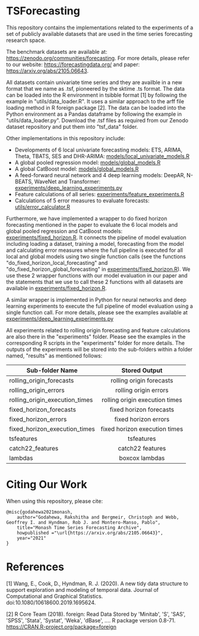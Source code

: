 # TSForecasting
This repository contains the implementations related to the experiments of a set of publicly available datasets that are used in the time series forecasting research space.

The benchmark datasets are available at: https://zenodo.org/communities/forecasting. For more details, please refer to our website: https://forecastingdata.org/ and paper: https://arxiv.org/abs/2105.06643.

All datasets contain univariate time series and they are availble in a new format that we name as .tsf, pioneered by the sktime .ts format. The data can be loaded into the R environment in tsibble format [1] by following the example in "utils/data_loader.R". It uses a similar approach to the arff file loading method in R foreign package [2]. The data can be loaded into the Python environment as a Pandas dataframe by following the example in "utils/data_loader.py". Download the .tsf files as required from our Zenodo dataset repository and put them into "tsf_data" folder.

Other implementations in this repository include: 
 - Developments of 6 local univariate forecasting models: ETS, ARIMA, Theta, TBATS, SES and DHR-ARIMA: [models/local_univariate_models.R](https://github.com/rakshitha123/TSForecasting/blob/master/models/local_univariate_models.R)
 - A global pooled regression model: [models/global_models.R](https://github.com/rakshitha123/TSForecasting/blob/master/models/global_models.R)
 - A global CatBoost model: [models/global_models.R](https://github.com/rakshitha123/TSForecasting/blob/master/models/global_models.R)
 - A feed-forward neural network and 4 deep learning models: DeepAR, N-BEATS, WaveNet and Transformer: [experiments/deep_learning_experiments.py](https://github.com/rakshitha123/TSForecasting/blob/master/experiments/deep_learning_experiments.py)
 - Feature calculations of all series: [experiments/feature_experiments.R](https://github.com/rakshitha123/TSForecasting/blob/master/experiments/feature_experiments.R)
 - Calculations of 5 error measures to evaluate forecasts: [utils/error_calculator.R](https://github.com/rakshitha123/TSForecasting/blob/master/utils/error_calculator.R) 

Furthermore, we have implemented a wrapper to do fixed horizon forecasting mentioned in the paper to evaluate the 6 local models and global pooled regression and CatBoost models: [experiments/fixed_horizon.R](https://github.com/rakshitha123/TSForecasting/blob/master/experiments/fixed_horizon.R). It connects the pipeline of model evaluation including loading a dataset, training a model, forecasting from the model and calculating error measures where the full pipeline is executed for all local and global models using two single function calls (see the functions "do_fixed_horizon_local_forecasting" and "do_fixed_horizon_global_forecasting" in [experiments/fixed_horizon.R](https://github.com/rakshitha123/TSForecasting/blob/master/experiments/fixed_horizon.R)). We use these 2 wrapper functions with our model evaluation in our paper and the statements that we use to call these 2 functions with all datasets are available in [experiments/fixed_horizon.R](https://github.com/rakshitha123/TSForecasting/blob/master/experiments/fixed_horizon.R). 

A similar wrapper is implemented in Python for neural networks and deep learning experiments to execute the full pipeline of model evaluation using a single function call. For more details, please see the examples available at [experiments/deep_learning_experiments.py](https://github.com/rakshitha123/TSForecasting/blob/master/experiments/deep_learning_experiments.py)

All experiments related to rolling origin forecasting and feature calculations are also there in the "experiments" folder. Please see the examples in the corresponding R scripts in the "experiments" folder for more details. The outputs of the experiments will be stored into the sub-folders within a folder named, "results" as mentioned follows:

| Sub-folder Name               | Stored Output                  | 
|-------------------------------|:------------------------------:|
| rolling_origin_forecasts      | rolling origin forecasts       |
| rolling_origin_errors         | rolling origin errors          |
| rolling_origin_execution_times| rolling origin execution times |
| fixed_horizon_forecasts       | fixed horizon forecasts        |
| fixed_horizon_errors          | fixed horizon errors           |
| fixed_horizon_execution_times | fixed horizon execution times  |
| tsfeatures                    | tsfeatures                     |
| catch22_features              | catch22 features               |
| lambdas                       | boxcox lambdas                 |


# Citing Our Work
When using this repository, please cite:

```{r} 
@misc{godahewa2021monash,
    author="Godahewa, Rakshitha and Bergmeir, Christoph and Webb, Geoffrey I. and Hyndman, Rob J. and Montero-Manso, Pablo",
    title="Monash Time Series Forecasting Archive",
    howpublished ="\url{https://arxiv.org/abs/2105.06643}",
    year="2021"
}
```

# References
[1] Wang, E., Cook, D., Hyndman, R. J. (2020). A new tidy data structure to support exploration and modeling of temporal data. Journal of Computational and Graphical Statistics. doi:10.1080/10618600.2019.1695624.

[2] R Core Team (2018). foreign: Read Data Stored by 'Minitab', 'S', 'SAS', 'SPSS', 'Stata', 'Systat', 'Weka', 'dBase', .... R package version 0.8-71. https://CRAN.R-project.org/package=foreign

